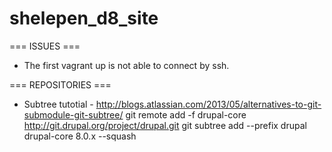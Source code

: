 # shelepen_d8_site

=== ISSUES ===
* The first vagrant up is not able to connect by ssh.

=== REPOSITORIES ===
* Subtree tutotial - http://blogs.atlassian.com/2013/05/alternatives-to-git-submodule-git-subtree/
git remote add -f drupal-core http://git.drupal.org/project/drupal.git
git subtree add --prefix drupal drupal-core 8.0.x --squash
